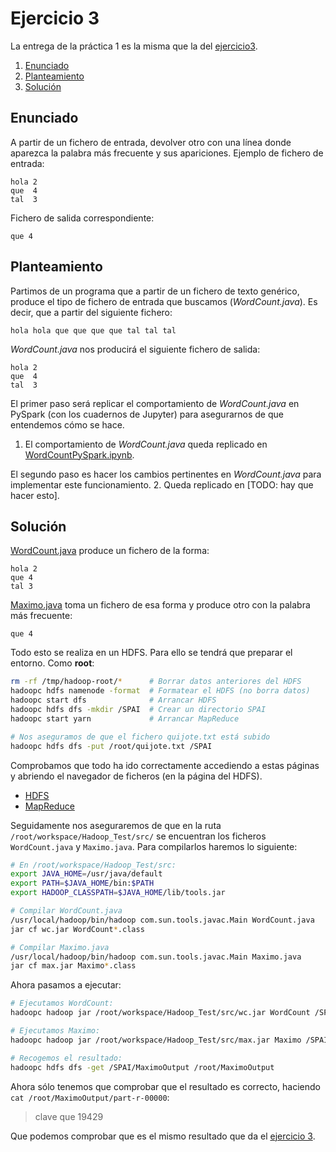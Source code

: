 # Ejercicio 3
La entrega de la práctica 1 es la misma que la del [ejercicio3](../../ejercicios/ejercicio3).

1. [Enunciado](#enunciado)
2. [Planteamiento](#planteamiento)
3. [Solución](#solución)

## Enunciado
A partir de un fichero de entrada, devolver otro con una línea donde aparezca la palabra más frecuente y sus apariciones.
Ejemplo de fichero de entrada:
```
hola 2
que  4
tal  3
```
Fichero de salida correspondiente:
```
que 4
```

## Planteamiento
Partimos de un programa que a partir de un fichero de texto genérico, produce el tipo de fichero de entrada que buscamos (*WordCount.java*). Es decir, que a partir del siguiente fichero:
```
hola hola que que que que tal tal tal
```
*WordCount.java* nos producirá el siguiente fichero de salida:
```
hola 2
que  4
tal  3
```
El primer paso será replicar el comportamiento de *WordCount.java* en PySpark (con los cuadernos de Jupyter) para asegurarnos de que entendemos cómo se hace.
1. El comportamiento de *WordCount.java* queda replicado en [WordCountPySpark.ipynb](WordCountPySpark.ipynb).

El segundo paso es hacer los cambios pertinentes en *WordCount.java* para implementar este funcionamiento.
2. Queda replicado en [TODO: hay que hacer esto].

## Solución
[WordCount.java](WordCount.java) produce un fichero de la forma:  
```  
hola 2
que 4
tal 3
```
[Maximo.java](Maximo.java) toma un fichero de esa forma y produce otro con la palabra más frecuente:  
```
que 4
```
Todo esto se realiza en un HDFS.
Para ello se tendrá que preparar el entorno. Como **root**:
```bash
rm -rf /tmp/hadoop-root/*      # Borrar datos anteriores del HDFS
hadoopc hdfs namenode -format  # Formatear el HDFS (no borra datos)
hadoopc start dfs              # Arrancar HDFS
hadoopc hdfs dfs -mkdir /SPAI  # Crear un directorio SPAI
hadoopc start yarn             # Arrancar MapReduce

# Nos aseguramos de que el fichero quijote.txt está subido
hadoopc hdfs dfs -put /root/quijote.txt /SPAI
```

Comprobamos que todo ha ido correctamente accediendo a estas páginas y abriendo el navegador de ficheros (en la página del HDFS).  
- [HDFS](http://localhost:50070)  
- [MapReduce](http://localhost:8088)  

Seguidamente nos aseguraremos de que en la ruta `/root/workspace/Hadoop_Test/src/` se encuentran los ficheros `WordCount.java` y `Maximo.java`. Para compilarlos haremos lo siguiente: 
```bash
# En /root/workspace/Hadoop_Test/src:
export JAVA_HOME=/usr/java/default
export PATH=$JAVA_HOME/bin:$PATH
export HADOOP_CLASSPATH=$JAVA_HOME/lib/tools.jar

# Compilar WordCount.java
/usr/local/hadoop/bin/hadoop com.sun.tools.javac.Main WordCount.java
jar cf wc.jar WordCount*.class

# Compilar Maximo.java
/usr/local/hadoop/bin/hadoop com.sun.tools.javac.Main Maximo.java
jar cf max.jar Maximo*.class
```

Ahora pasamos a ejecutar:  
```bash
# Ejecutamos WordCount:
hadoopc hadoop jar /root/workspace/Hadoop_Test/src/wc.jar WordCount /SPAI/quijote.txt /SPAI/WordCountOutput

# Ejecutamos Maximo:
hadoopc hadoop jar /root/workspace/Hadoop_Test/src/max.jar Maximo /SPAI/WordCountOutput/part-r-00000 /SPAI/MaximoOutput

# Recogemos el resultado:
hadoopc hdfs dfs -get /SPAI/MaximoOutput /root/MaximoOutput
```

Ahora sólo tenemos que comprobar que el resultado es correcto, haciendo `cat /root/MaximoOutput/part-r-00000`:  
> clave	que	19429  

Que podemos comprobar que es el mismo resultado que da el [ejercicio 3](../../ejercicios/ejercicio3/WordCountPySpark.ipynb).
